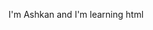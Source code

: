 I'm Ashkan and I'm learning html
<!---
Ashkan011/Ashkan011 is a ✨ special ✨ repository because its `README.md` (this file) appears on your GitHub profile.
You can click the Preview link to take a look at your changes.
--->

